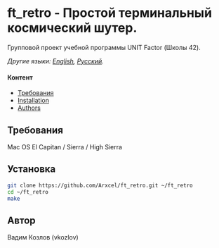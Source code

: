 # ft_retro - Простой терминальный космический шутер.
Групповой проект учебной программы UNIT Factor (Школы 42).

*Другие языки: [English](README.md), [Русский](README-ru.md).*

#### Контент

- [Требования](#требования)
- [Installation](#установка)
- [Authors](#автор)

## Требования

Mac OS El Capitan / Sierra / High Sierra

## Установка

```bash
git clone https://github.com/Arxcel/ft_retro.git ~/ft_retro
cd ~/ft_retro
make
```
## Автор

Вадим Козлов (vkozlov)